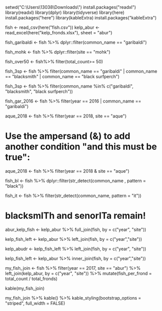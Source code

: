 setwd("C:\\Users\\13038\\Downloads\\")
install.packages("readxl")
library(readxl)
library(dplyr)
library(tidyverse)
library(here) 
install.packages("here")
library(kableExtra)
install.packages("kableExtra")


fish <- read_csv(here("fish.csv"))
kelp_abur <- read_excel(here("kelp_fronds.xlsx"), sheet = "abur")

fish_garibaldi <- fish %>%
  dplyr::filter(common_name == "garibaldi")

fish_mohk <- fish %>%
  dplyr::filter(site == "mohk")

fish_over50 <- fish%>%
  filter(total_count>= 50)

fish_3sp <- fish %>% 
  filter(common_name == "garibaldi" | 
           common_name == "blacksmith" | 
           common_name == "black surfperch")

fish_3sp <- fish %>% 
  filter(common_name %in% c("garibaldi", "blacksmith", "black surfperch"))

fish_gar_2016 <- fish %>% 
  filter(year == 2016 | common_name == "garibaldi")

aque_2018 <- fish %>% 
  filter(year == 2018, site == "aque")
# Use the ampersand (&) to add another condition "and this must be true":

aque_2018 <- fish %>% 
  filter(year == 2018 & site == "aque")


fish_bl <- fish %>%
  dplyr::filter(str_detect(common_name , pattern = "black"))

fish_it <- fish %>% 
  filter(str_detect(common_name, pattern = "it"))

# blacksmITh and senorITa remain!

abur_kelp_fish <- kelp_abur %>% 
  full_join(fish, by = c("year", "site")) 

kelp_fish_left <- kelp_abur %>% 
  left_join(fish, by = c("year","site"))

kelp_abudr <- kelp_fish_left %>%
  left_join(fish, by = c("year", "site"))

kelp_fish_left <- kelp_abur %>% 
  inner_join(fish, by = c("year","site"))

my_fish_join <- fish %>% 
  filter(year == 2017, site == "abur") %>% 
  left_join(kelp_abur, by = c("year", "site")) %>% 
  mutate(fish_per_frond = total_count / total_fronds)

kable(my_fish_join)

my_fish_join %>% 
  kable() %>% 
  kable_styling(bootstrap_options = "striped", 
                full_width = FALSE)
